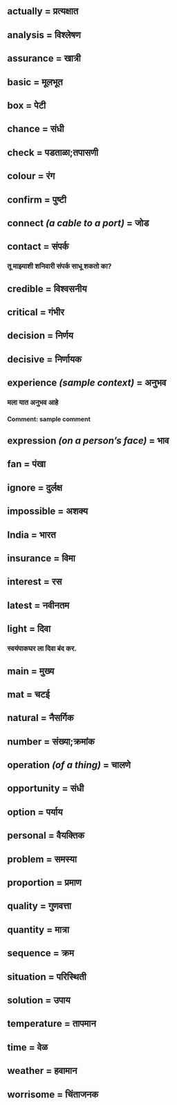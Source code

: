 ## actually = प्रत्यक्षात

## analysis = विश्लेषण

## assurance = खात्री

## basic = मूलभूत

## box = पेटी

## chance = संधी

## check = पडताळा;तपासणी

## colour = रंग

## confirm = पुष्टी

## connect *(a cable to a port)* = जोड

## contact = संपर्क

### तू माझ्याशी शनिवारी संपर्क साधू शकतो का?

## credible = विश्वसनीय

## critical = गंभीर

## decision = निर्णय

## decisive = निर्णायक

## experience *(sample context)* = अनुभव

### मला यात अनुभव  आहे

#### **Comment**: sample comment

## expression *(on a person’s face)* = भाव

## fan = पंखा

## ignore = दुर्लक्ष

## impossible = अशक्य

## India = भारत

## insurance = विमा

## interest = रस

## latest = नवीनतम

## light = दिवा

### स्वयंपाकघर ला दिवा बंद कर.

## main = मुख्य

## mat = चटई

## natural = नैसर्गिक

## number = संख्या;क्रमांक

## operation *(of a thing)* = चालणे

## opportunity = संधी

## option = पर्याय

## personal = वैयक्‍तिक

## problem = समस्या

## proportion = प्रमाण

## quality = गुणवत्ता

## quantity = मात्रा

## sequence = क्रम

## situation = परिस्थिती

## solution = उपाय

## temperature = तापमान

## time = वेळ

## weather = हवामान

## worrisome = चिंताजनक

